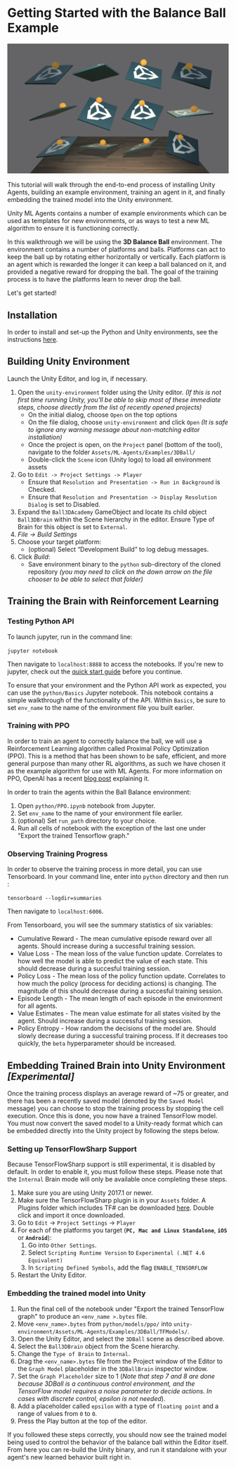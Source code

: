 # Getting Started with the Balance Ball Example

![Balance Ball](../images/balance.png)

This tutorial will walk through the end-to-end process of installing Unity Agents, building an example environment, training an agent in it, and finally embedding the trained model into the Unity environment.

Unity ML Agents contains a number of example environments which can be used as templates for new environments, or as ways to test a new ML algorithm to ensure it is functioning correctly.

In this walkthrough we will be using the **3D Balance Ball** environment. The environment contains a number of platforms and balls. Platforms can act to keep the ball up by rotating either horizontally or vertically. Each platform is an agent which is rewarded the longer it can keep a ball balanced on it, and provided a negative reward for dropping the ball. The goal of the training process is to have the platforms learn to never drop the ball.

Let's get started!

## Installation

In order to install and set-up the Python and Unity environments, see the instructions [here](installation.md).

## Building Unity Environment
Launch the Unity Editor, and log in, if necessary.

1. Open the `unity-environment` folder using the Unity editor.  *(If this is not first time running Unity, you'll be able to skip most of these immediate steps, choose directly from the list of recently opened projects)*
    - On the initial dialog, choose `Open` on the top options
    - On the file dialog, choose `unity-environment` and click `Open` *(It is safe to ignore any warning message about non-matching editor installation)*
    - Once the project is open, on the `Project` panel (bottom of the tool), navigate to the folder `Assets/ML-Agents/Examples/3DBall/`
    - Double-click the `Scene` icon (Unity logo) to load all environment assets
2. Go to `Edit -> Project Settings -> Player`
    - Ensure that `Resolution and Presentation -> Run in Background` is Checked.
    - Ensure that `Resolution and Presentation -> Display Resolution Dialog` is set to Disabled.
3. Expand the `Ball3DAcademy` GameObject and locate its child object `Ball3DBrain` within the Scene hierarchy in the editor. Ensure Type of Brain for this object is set to `External`.
4. *File -> Build Settings*
5. Choose your target platform:
    - (optional) Select “Development Build” to log debug messages.
6. Click *Build*:
    - Save environment binary to the `python` sub-directory of the cloned repository *(you may need to click on the down arrow on the file chooser to be able to select that folder)*

## Training the Brain with Reinforcement Learning

### Testing Python API

To launch jupyter, run in the command line:

`jupyter notebook`

Then navigate to `localhost:8888` to access the notebooks. If you're new to jupyter, check out the [quick start guide](https://jupyter-notebook-beginner-guide.readthedocs.io/en/latest/execute.html) before you continue.

To ensure that your environment and the Python API work as expected, you can use the `python/Basics` Jupyter notebook. This notebook contains a simple walkthrough of the functionality of the API. Within `Basics`, be sure to set `env_name` to the name of the environment file you built earlier.

### Training with PPO
In order to train an agent to correctly balance the ball, we will use a Reinforcement Learning algorithm called Proximal Policy Optimization (PPO). This is a method that has been shown to be safe, efficient, and more general purpose than many other RL algorithms, as such we have chosen it as the example algorithm for use with ML Agents. For more information on PPO, OpenAI has a recent [blog post](https://blog.openai.com/openai-baselines-ppo/) explaining it.

In order to train the agents within the Ball Balance environment:

1. Open `python/PPO.ipynb` notebook from Jupyter.
2. Set `env_name` to the name of your environment file earlier.
3. (optional) Set `run_path` directory to your choice.
4. Run all cells of notebook with the exception of the last one under "Export the trained Tensorflow graph."

### Observing Training Progress
In order to observe the training process in more detail, you can use Tensorboard.
In your command line, enter into `python` directory and then run :

`tensorboard --logdir=summaries`

Then navigate to `localhost:6006`.

From Tensorboard, you will see the summary statistics of six variables:
* Cumulative Reward - The mean cumulative episode reward over all agents. Should increase during a successful training session.
* Value Loss - The mean loss of the value function update. Correlates to how well the model is able to predict the value of each state. This should decrease during a succesful training session.
* Policy Loss - The mean loss of the policy function update. Correlates to how much the policy (process for deciding actions) is changing. The magnitude of this should decrease during a succesful training session.
* Episode Length - The mean length of each episode in the environment for all agents.
* Value Estimates - The mean value estimate for all states visited by the agent. Should increase during a successful training session.
* Policy Entropy - How random the decisions of the model are. Should slowly decrease during a successful training process. If it decreases too quickly, the `beta` hyperparameter should be increased.

## Embedding Trained Brain into Unity Environment _[Experimental]_
Once the training process displays an average reward of ~75 or greater, and there has been a recently saved model (denoted by the `Saved Model` message) you can choose to stop the training process by stopping the cell execution. Once this is done, you now have a trained TensorFlow model. You must now convert the saved model to a Unity-ready format which can be embedded directly into the Unity project by following the steps below.

### Setting up TensorFlowSharp Support
Because TensorFlowSharp support is still experimental, it is disabled by default. In order to enable it, you must follow these steps. Please note that the `Internal` Brain mode will only be available once completing these steps.

1. Make sure you are using Unity 2017.1 or newer.
2. Make sure the TensorFlowSharp plugin is in your `Assets` folder. A Plugins folder which includes TF# can be downloaded [here](https://s3.amazonaws.com/unity-agents/0.2/TFSharpPlugin.unitypackage). Double click and import it once downloaded.
3. Go to `Edit` -> `Project Settings` -> `Player`
4. For each of the platforms you target (**`PC, Mac and Linux Standalone`**, **`iOS`** or **`Android`**):
	1. Go into `Other Settings`.
	2. Select `Scripting Runtime Version` to `Experimental (.NET 4.6 Equivalent)`
	3. In `Scripting Defined Symbols`, add the flag `ENABLE_TENSORFLOW`
5. Restart the Unity Editor.

### Embedding the trained model into Unity

1. Run the final cell of the notebook under "Export the trained TensorFlow graph" to produce an `<env_name >.bytes` file.
2. Move `<env_name>.bytes` from `python/models/ppo/` into `unity-environment/Assets/ML-Agents/Examples/3DBall/TFModels/`.
3. Open the Unity Editor, and select the `3DBall` scene as described above.
4. Select the `Ball3DBrain` object from the Scene hierarchy.
5. Change the `Type of Brain` to `Internal`.
6. Drag the `<env_name>.bytes` file from the Project window of the Editor to the `Graph Model` placeholder in the `3DBallBrain` inspector window.
7. Set the `Graph Placeholder` size to 1 (_Note that step 7 and 8 are done because 3DBall is a continuous control environment, and the TensorFlow model requires a noise parameter to decide actions. In cases with discrete control, epsilon is not needed_).
8. Add a placeholder called `epsilon` with a type of `floating point` and a range of values from `0` to `0`.
9. Press the Play button at the top of the editor.

If you followed these steps correctly, you should now see the trained model being used to control the behavior of the balance ball within the Editor itself. From here you can re-build the Unity binary, and run it standalone with your agent's new learned behavior built right in.
